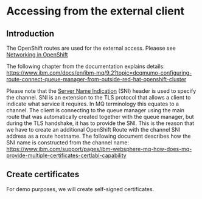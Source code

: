 
# Accessing from the external client


## Introduction

The OpenShift routes are used for the external access. Pleaese see [Networking in OpenShift](../networking-in-openshift)

The following chapter from the documentation explains details: https://www.ibm.com/docs/en/ibm-mq/9.2?topic=dcqmumo-configuring-route-connect-queue-manager-from-outside-red-hat-openshift-cluster

Please note that the [Server Name Indication](https://www.rfc-editor.org/rfc/rfc3546#page-8) (SNI) header is used to specify the channel. SNI is an extension to the TLS protocol that allows a client to indicate what service it requires. In MQ terminology this equates to a channel. The client is connecting to the queue manager using the main route that was automatically created together with the queue manager, but during the TLS handshake, it has to provide the SNI. This is the reason that we have to create an additional OpenShift Route with the channel SNI address as a route hostname. The following document describes how the SNI name is constructed from the channel name: https://www.ibm.com/support/pages/ibm-websphere-mq-how-does-mq-provide-multiple-certificates-certlabl-capability 

## Create certificates

For demo purposes, we will create self-signed certificates.
